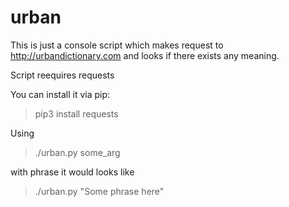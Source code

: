 # urban

This is just a console script which makes request to http://urbandictionary.com and looks if there exists any meaning.

Script reequires requests

You can install it via pip:
> pip3 install requests

Using

> ./urban.py some_arg

with phrase it would looks like 

> ./urban.py "Some phrase here"


